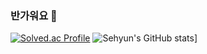 ### 반가워요 👋
[![Solved.ac Profile](http://mazassumnida.wtf/api/v2/generate_badge?boj=aprkfrmrgua1)](https://solved.ac/aprkfrmrgua1/) ![Sehyun's GitHub stats](https://github-readme-stats.vercel.app/api?username=sehyun&&show_icons=true&theme=radical)]
